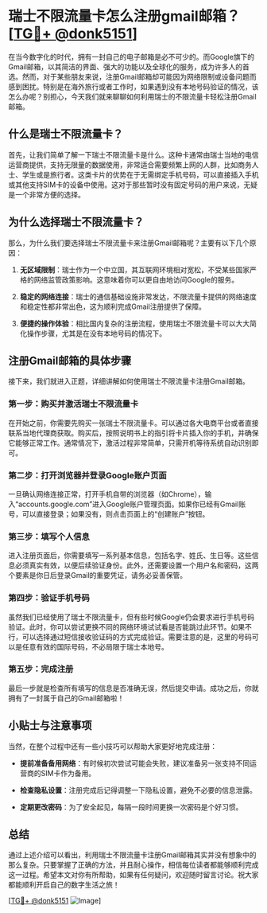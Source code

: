 # 瑞士不限流量卡怎么注册gmail邮箱？[[TG💪+ @donk5151](https://t.me/s/donk5151)]

在当今数字化的时代，拥有一封自己的电子邮箱是必不可少的。而Google旗下的Gmail邮箱，以其简洁的界面、强大的功能以及全球化的服务，成为许多人的首选。然而，对于某些朋友来说，注册Gmail邮箱却可能因为网络限制或设备问题而感到困扰。特别是在海外旅行或者工作时，如果遇到没有本地号码验证的情况，该怎么办呢？别担心，今天我们就来聊聊如何利用瑞士的不限流量卡轻松注册Gmail邮箱。

## 什么是瑞士不限流量卡？

首先，让我们简单了解一下瑞士不限流量卡是什么。这种卡通常由瑞士当地的电信运营商提供，支持无限量的数据使用，非常适合需要频繁上网的人群，比如商务人士、学生或是旅行者。这类卡片的优势在于无需绑定手机号码，可以直接插入手机或其他支持SIM卡的设备中使用。这对于那些暂时没有固定号码的用户来说，无疑是一个非常方便的选择。

## 为什么选择瑞士不限流量卡？

那么，为什么我们要选择瑞士不限流量卡来注册Gmail邮箱呢？主要有以下几个原因：

1. **无区域限制**：瑞士作为一个中立国，其互联网环境相对宽松，不受某些国家严格的网络监管政策影响。这意味着你可以更自由地访问Google的服务。
   
2. **稳定的网络连接**：瑞士的通信基础设施非常发达，不限流量卡提供的网络速度和稳定性都非常出色，这为顺利完成Gmail注册提供了保障。

3. **便捷的操作体验**：相比国内复杂的注册流程，使用瑞士不限流量卡可以大大简化操作步骤，尤其是在没有本地号码的情况下。

## 注册Gmail邮箱的具体步骤

接下来，我们就进入正题，详细讲解如何使用瑞士不限流量卡注册Gmail邮箱。

### 第一步：购买并激活瑞士不限流量卡

在开始之前，你需要先购买一张瑞士不限流量卡。可以通过各大电商平台或者直接联系当地代理商获取。购买后，按照说明书上的指引将卡片插入你的手机，并确保它能够正常工作。通常情况下，激活过程非常简单，只需开机等待系统自动识别即可。

### 第二步：打开浏览器并登录Google账户页面

一旦确认网络连接正常，打开手机自带的浏览器（如Chrome），输入“accounts.google.com”进入Google账户管理页面。如果你已经有Gmail账号，可以直接登录；如果没有，则点击页面上的“创建账户”按钮。

### 第三步：填写个人信息

进入注册页面后，你需要填写一系列基本信息，包括名字、姓氏、生日等。这些信息必须真实有效，以便后续验证身份。此外，还需要设置一个用户名和密码，这两个要素是你日后登录Gmail的重要凭证，请务必妥善保管。

### 第四步：验证手机号码

虽然我们已经使用了瑞士不限流量卡，但有些时候Google仍会要求进行手机号码验证。此时，你可以尝试更换不同的网络环境试试看是否能跳过此环节。如果不行，可以选择通过短信接收验证码的方式完成验证。需要注意的是，这里的号码可以是任意有效的国际号码，不必局限于瑞士本地号。

### 第五步：完成注册

最后一步就是检查所有填写的信息是否准确无误，然后提交申请。成功之后，你就拥有了一封属于自己的Gmail邮箱啦！

## 小贴士与注意事项

当然，在整个过程中还有一些小技巧可以帮助大家更好地完成注册：

- **提前准备备用网络**：有时候初次尝试可能会失败，建议准备另一张支持不同运营商的SIM卡作为备用。
  
- **检查隐私设置**：注册完成后记得调整一下隐私设置，避免不必要的信息泄露。

- **定期更改密码**：为了安全起见，每隔一段时间更换一次密码是个好习惯。

## 总结

通过上述介绍可以看出，利用瑞士不限流量卡注册Gmail邮箱其实并没有想象中的那么复杂。只要掌握了正确的方法，并且耐心操作，相信每位读者都能够顺利完成这一过程。希望本文对你有所帮助，如果有任何疑问，欢迎随时留言讨论。祝大家都能顺利开启自己的数字生活之旅！

[[TG💪+ @donk5151](https://t.me/s/donk5151) ![Image](https://i.postimg.cc/rwNCRYN7/Snipaste-2025-04-30-17-27-05.png)]